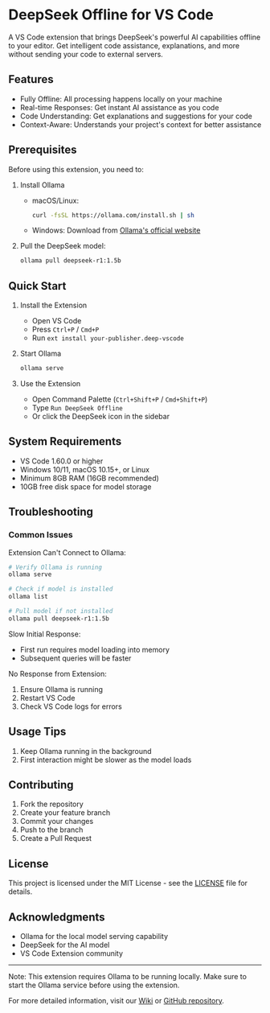 # DeepSeek Offline for VS Code

A VS Code extension that brings DeepSeek's powerful AI capabilities offline to your editor. Get intelligent code assistance, explanations, and more without sending your code to external servers.

## Features

- Fully Offline: All processing happens locally on your machine
- Real-time Responses: Get instant AI assistance as you code
- Code Understanding: Get explanations and suggestions for your code
- Context-Aware: Understands your project's context for better assistance

## Prerequisites

Before using this extension, you need to:

1. Install Ollama
   - macOS/Linux: 
     ```bash
     curl -fsSL https://ollama.com/install.sh | sh
     ```
   - Windows: Download from [Ollama's official website](https://ollama.com/download)

2. Pull the DeepSeek model:
   ```bash
   ollama pull deepseek-r1:1.5b
   ```

## Quick Start

1. Install the Extension
   - Open VS Code
   - Press `Ctrl+P` / `Cmd+P`
   - Run `ext install your-publisher.deep-vscode`

2. Start Ollama
   ```bash
   ollama serve
   ```

3. Use the Extension
   - Open Command Palette (`Ctrl+Shift+P` / `Cmd+Shift+P`)
   - Type `Run DeepSeek Offline`
   - Or click the DeepSeek icon in the sidebar

## System Requirements

- VS Code 1.60.0 or higher
- Windows 10/11, macOS 10.15+, or Linux
- Minimum 8GB RAM (16GB recommended)
- 10GB free disk space for model storage

## Troubleshooting

### Common Issues

Extension Can't Connect to Ollama:
```bash
# Verify Ollama is running
ollama serve

# Check if model is installed
ollama list

# Pull model if not installed
ollama pull deepseek-r1:1.5b
```

Slow Initial Response:
- First run requires model loading into memory
- Subsequent queries will be faster

No Response from Extension:
1. Ensure Ollama is running
2. Restart VS Code
3. Check VS Code logs for errors

## Usage Tips

1. Keep Ollama running in the background
2. First interaction might be slower as the model loads

## Contributing

1. Fork the repository
2. Create your feature branch
3. Commit your changes
4. Push to the branch
5. Create a Pull Request

## License

This project is licensed under the MIT License - see the [LICENSE](LICENSE) file for details.

## Acknowledgments

- Ollama for the local model serving capability
- DeepSeek for the AI model
- VS Code Extension community

---

Note: This extension requires Ollama to be running locally. Make sure to start the Ollama service before using the extension.

For more detailed information, visit our [Wiki](your-wiki-link) or [GitHub repository](your-repo-link).
